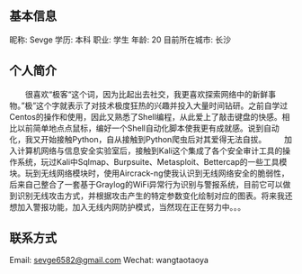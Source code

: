 
## 基本信息
昵称: Sevge
学历: 本科
职业: 学生
年龄: 20
目前所在城市: 长沙

## 个人简介
&emsp;&emsp;很喜欢“极客“这个词，因为比起出去社交，我更喜欢探索网络中的新鲜事物。”极”这个字就表示了对技术极度狂热的兴趣并投入大量时间钻研。之前自学过Centos的操作和使用，因此又熟悉了Shell编程，从此爱上了敲击键盘的快感。相比以前简单地点点鼠标，编好一个Shell自动化脚本使我更有成就感。说到自动化，我又开始接触Python，自从接触到Python爬虫后对其爱得无法自拔。
&emsp;&emsp;加入计算机网络与信息安全实验室后，接触到Kali这个集成了各个安全审计工具的操作系统，玩过Kali中Sqlmap、Burpsuite、Metasploit、Bettercap的一些工具模块。玩到无线网络模块时，使用Aircrack-ng使我认识到无线网络安全的脆弱性，后来自己整合了一套基于Graylog的WiFi异常行为识别与警报系统，目前它可以做到识别无线攻击方式，并根据攻击产生的特定参数变化绘制对应的图表。将来我还想加入警报功能，加入无线内网防护模式，当然现在正在努力中。。。

## 联系方式
Email: sevge6582@gmail.com
Wechat: wangtaotaoya